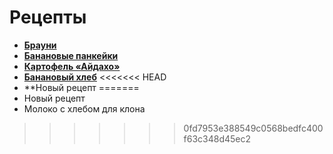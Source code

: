 # Рецепты

- [**Брауни**](brownie.md)
- [**Банановые панкейки**](banana_pancackes.md)
- [**Картофель «Айдахо»**](aidahoe_potatoes.md )
- [**Банановый хлеб**](banana_bread.md)
<<<<<<< HEAD
- **Новый рецепт
=======
- Новый рецепт
- Молоко с хлебом для клона
>>>>>>> 0fd7953e388549c0568bedfc400f63c348d45ec2
